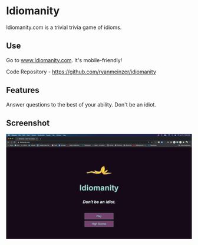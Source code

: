 # Idiomanity

Idiomanity.com is a trivial trivia game of idioms.

## Use

Go to www.Idiomanity.com. It's mobile-friendly!

Code Repository - https://github.com/ryanmeinzer/idiomanity

## Features

Answer questions to the best of your ability. Don't be an idiot.  

## Screenshot

![Idiomanity Screenshot](/idiomanity-screenshot.png)